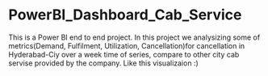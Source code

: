 # PowerBI_Dashboard_Cab_Service
This is a Power BI end to end project.
In this project we analysizing some of metrics(Demand, Fulfilment, Utilization, Cancellation)for cancellation in Hyderabad-Ciy over a week time of series, compare to other city cab servise provided by the company.
Like this visualizaion :)
